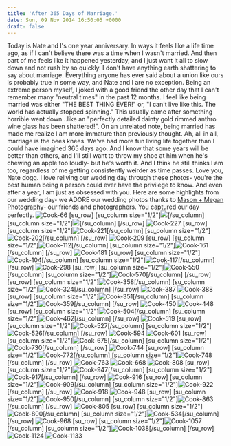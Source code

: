 ```yaml
---
title: 'After 365 Days of Marriage.'
date: Sun, 09 Nov 2014 16:50:05 +0000
draft: false
---
```


Today is Nate and I's one year anniversary. In ways it feels like a life time ago, as if I can't believe there was a time when I wasn't married. And then part of me feels like it happened yesterday, and I just want it all to slow down and not rush by so quickly. I don't have anything earth shattering to say about marriage. Everything anyone has ever said about a union like ours is probably true in some way, and Nate and I are no exception. Being an extreme person myself, I joked with a good friend the other day that I can't remember many "neutral times" in the past 12 months. I feel like being married was either "THE BEST THING EVER!" or, "I can't live like this. The world has actually stopped spinning." This usually came after something horrible went down...like an "perfectly detailed dainty gold rimmed anthro wine glass has been shattered!". On an unrelated note, being married has made me realize I am more immature than previously thought. Ah, all in all, marriage is the bees knees. We've had more fun living life together than I could have imagined 365 days ago. And I know that some years will be better than others, and I'll still want to throw my shoe at him when he's chewing an apple too loudly- but he's worth it. And I think he still thinks I am too, regardless of me getting consistently weirder as time passes. Love you, Nate dogg. I love reliving our wedding day through these photos- you're the best human being a person could ever have the privilege to know. And even after a year, I am just as obsessed with you. Here are some highlights from our wedding day- we ADORE our wedding photos thanks to [Mason + Megan Photography](http://masonandmegan.com/)\- our friends and photographers. You captured our day perfectly. ![Cook-66](http://www.jennajuby.com/wp-content/uploads/2014/06/Cook-66.jpg) \[su\_row\] \[su\_column size="1/2"\]![](http://www.jennajuby.com/wp-content/uploads/2014/11/Cook-79.jpg)\[/su\_column\] \[su\_column size="1/2"\]![](http://www.jennajuby.com/wp-content/uploads/2014/11/Cook-107.jpg)\[/su\_column\] \[/su\_row\] ![Cook-227](http://www.jennajuby.com/wp-content/uploads/2014/11/Cook-227.jpg) \[su\_row\] \[su\_column size="1/2"\]![Cook-221](http://www.jennajuby.com/wp-content/uploads/2014/11/Cook-221.jpg)\[/su\_column\] \[su\_column size="1/2"\]![Cook-202](http://www.jennajuby.com/wp-content/uploads/2014/11/Cook-202.jpg)\[/su\_column\] \[/su\_row\] ![Cook-209](http://www.jennajuby.com/wp-content/uploads/2014/11/Cook-209.jpg) \[su\_row\] \[su\_column size="1/2"\]![Cook-112](http://www.jennajuby.com/wp-content/uploads/2014/11/Cook-112.jpg)\[/su\_column\] \[su\_column size="1/2"\]![Cook-161](http://www.jennajuby.com/wp-content/uploads/2014/11/Cook-161.jpg)\[/su\_column\] \[/su\_row\] ![Cook-181](http://www.jennajuby.com/wp-content/uploads/2014/11/Cook-181.jpg) \[su\_row\] \[su\_column size="1/2"\]![Cook-104](http://www.jennajuby.com/wp-content/uploads/2014/11/Cook-104.jpg)\[/su\_column\] \[su\_column size="1/2"\]![Cook-117](http://www.jennajuby.com/wp-content/uploads/2014/11/Cook-117.jpg)\[/su\_column\] \[/su\_row\] ![Cook-298](http://www.jennajuby.com/wp-content/uploads/2014/11/Cook-298.jpg) \[su\_row\] \[su\_column size="1/2"\]![Cook-550](http://www.jennajuby.com/wp-content/uploads/2014/11/Cook-550.jpg)\[/su\_column\] \[su\_column size="1/2"\]![Cook-570](http://www.jennajuby.com/wp-content/uploads/2014/11/Cook-570.jpg)\[/su\_column\] \[/su\_row\] \[su\_row\] \[su\_column size="1/2"\]![Cook-358](http://www.jennajuby.com/wp-content/uploads/2014/11/Cook-358.jpg)\[/su\_column\] \[su\_column size="1/2"\]![Cook-324](http://www.jennajuby.com/wp-content/uploads/2014/11/Cook-324.jpg)\[/su\_column\] \[/su\_row\] ![Cook-387](http://www.jennajuby.com/wp-content/uploads/2014/11/Cook-387.jpg) ![Cook-388](http://www.jennajuby.com/wp-content/uploads/2014/11/Cook-388.jpg) \[su\_row\] \[su\_column size="1/2"\]![Cook-351](http://www.jennajuby.com/wp-content/uploads/2014/11/Cook-351.jpg)\[/su\_column\] \[su\_column size="1/2"\]![Cook-359](http://www.jennajuby.com/wp-content/uploads/2014/11/Cook-359.jpg)\[/su\_column\] \[/su\_row\] ![Cook-450](http://www.jennajuby.com/wp-content/uploads/2014/11/Cook-450.jpg) ![Cook-448](http://www.jennajuby.com/wp-content/uploads/2014/11/Cook-448.jpg) \[su\_row\] \[su\_column size="1/2"\]![Cook-504](http://www.jennajuby.com/wp-content/uploads/2014/11/Cook-504.jpg)\[/su\_column\] \[su\_column size="1/2"\]![Cook-462](http://www.jennajuby.com/wp-content/uploads/2014/11/Cook-462.jpg)\[/su\_column\] \[/su\_row\] ![Cook-519](http://www.jennajuby.com/wp-content/uploads/2014/11/Cook-519.jpg) \[su\_row\] \[su\_column size="1/2"\]![Cook-527](http://www.jennajuby.com/wp-content/uploads/2014/11/Cook-527.jpg)\[/su\_column\] \[su\_column size="1/2"\]![Cook-526](http://www.jennajuby.com/wp-content/uploads/2014/11/Cook-526.jpg)\[/su\_column\] \[/su\_row\] ![Cook-594](http://www.jennajuby.com/wp-content/uploads/2014/11/Cook-594.jpg) ![Cook-601](http://www.jennajuby.com/wp-content/uploads/2014/11/Cook-601.jpg) \[su\_row\] \[su\_column size="1/2"\]![Cook-675](http://www.jennajuby.com/wp-content/uploads/2014/11/Cook-675.jpg)\[/su\_column\] \[su\_column size="1/2"\]![Cook-730](http://www.jennajuby.com/wp-content/uploads/2014/11/Cook-730.jpg)\[/su\_column\] \[/su\_row\] ![Cook-744](http://www.jennajuby.com/wp-content/uploads/2014/11/Cook-744.jpg) \[su\_row\] \[su\_column size="1/2"\]![Cook-772](http://www.jennajuby.com/wp-content/uploads/2014/11/Cook-772.jpg)\[/su\_column\] \[su\_column size="1/2"\]![Cook-748](http://www.jennajuby.com/wp-content/uploads/2014/11/Cook-748.jpg)\[/su\_column\] \[/su\_row\] ![Cook-763](http://www.jennajuby.com/wp-content/uploads/2014/11/Cook-763.jpg) ![Cook-668](http://www.jennajuby.com/wp-content/uploads/2014/11/Cook-668.jpg) ![Cook-808](http://www.jennajuby.com/wp-content/uploads/2014/11/Cook-808.jpg) \[su\_row\] \[su\_column size="1/2"\]![Cook-947](http://www.jennajuby.com/wp-content/uploads/2014/11/Cook-947.jpg)\[/su\_column\] \[su\_column size="1/2"\]![Cook-917](http://www.jennajuby.com/wp-content/uploads/2014/11/Cook-917.jpg)\[/su\_column\] \[/su\_row\] ![Cook-916](http://www.jennajuby.com/wp-content/uploads/2014/11/Cook-916.jpg) \[su\_row\] \[su\_column size="1/2"\]![Cook-909](http://www.jennajuby.com/wp-content/uploads/2014/11/Cook-909.jpg)\[/su\_column\] \[su\_column size="1/2"\]![Cook-922](http://www.jennajuby.com/wp-content/uploads/2014/11/Cook-922.jpg)\[/su\_column\] \[/su\_row\] ![Cook-918](http://www.jennajuby.com/wp-content/uploads/2014/11/Cook-918.jpg) ![Cook-948](http://www.jennajuby.com/wp-content/uploads/2014/11/Cook-948.jpg) \[su\_row\] \[su\_column size="1/2"\]![Cook-950](http://www.jennajuby.com/wp-content/uploads/2014/11/Cook-950.jpg)\[/su\_column\] \[su\_column size="1/2"\]![Cook-863](http://www.jennajuby.com/wp-content/uploads/2014/11/Cook-863.jpg)\[/su\_column\] \[/su\_row\] ![Cook-805](http://www.jennajuby.com/wp-content/uploads/2014/11/Cook-805.jpg) \[su\_row\] \[su\_column size="1/2"\]![Cook-800](http://www.jennajuby.com/wp-content/uploads/2014/11/Cook-800.jpg)\[/su\_column\] \[su\_column size="1/2"\]![Cook-534](http://www.jennajuby.com/wp-content/uploads/2014/11/Cook-534.jpg)\[/su\_column\] \[/su\_row\] ![Cook-968](http://www.jennajuby.com/wp-content/uploads/2014/11/Cook-968.jpg) \[su\_row\] \[su\_column size="1/2"\]![Cook-1057](http://www.jennajuby.com/wp-content/uploads/2014/11/Cook-1057.jpg)\[/su\_column\] \[su\_column size="1/2"\]![Cook-1038](http://www.jennajuby.com/wp-content/uploads/2014/11/Cook-1038.jpg)\[/su\_column\] \[/su\_row\] ![Cook-1124](http://www.jennajuby.com/wp-content/uploads/2014/11/Cook-1124.jpg) ![Cook-1133](http://www.jennajuby.com/wp-content/uploads/2014/11/Cook-1133.jpg)